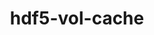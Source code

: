 ---
title: "hdf5-vol-cache"
layout: cache
categories: [package, v2025.07.0]
meta: {"compilers": ["cce@18.0.0", "gcc@11.1.0", "gcc@11.4.0", "intel-oneapi-compilers@2025.1.0"], "num_specs": 8, "num_specs_by_stack": {"data-vis-sdk": 1, "e4s": 2, "e4s-cray-rhel": 1, "e4s-neoverse-v2": 2, "e4s-oneapi": 1, "e4s-rocm-external": 1, "root": 8}, "oss": ["rhel8", "ubuntu20.04", "ubuntu22.04"], "platforms": ["linux"], "stacks": ["data-vis-sdk", "e4s", "e4s-cray-rhel", "e4s-neoverse-v2", "e4s-oneapi", "e4s-rocm-external", "root"], "targets": ["neoverse_v2", "x86_64_v3"], "versions": ["v1.1"]}
spec_details: [{"compiler": "gcc@11.4.0", "hash": "23hzgatvn7jkovw5ecwh7lmkebtjqgca", "os": "ubuntu22.04", "platform": "linux", "size": "-", "stacks": ["e4s", "root"], "target": "x86_64_v3", "variants": ["build_system=cmake", "build_type=Release", "commit=d886a17a381990b5949d95f5299461c39d7ac2bc", "generator=make", "~ipo"], "versions": ["v1.1"]}, {"compiler": "intel-oneapi-compilers@2025.1.0", "hash": "fosndif2dgmqww2bixi5rah6sz3jao2b", "os": "ubuntu22.04", "platform": "linux", "size": "-", "stacks": ["e4s-oneapi", "root"], "target": "x86_64_v3", "variants": ["build_system=cmake", "build_type=Release", "commit=d886a17a381990b5949d95f5299461c39d7ac2bc", "generator=make", "~ipo"], "versions": ["v1.1"]}, {"compiler": "gcc@11.4.0", "hash": "jti2qhnvyorv64td6rqrt67cribjlbxj", "os": "ubuntu22.04", "platform": "linux", "size": "-", "stacks": ["e4s-neoverse-v2", "root"], "target": "neoverse_v2", "variants": ["build_system=cmake", "build_type=Release", "commit=d886a17a381990b5949d95f5299461c39d7ac2bc", "generator=make", "~ipo"], "versions": ["v1.1"]}, {"compiler": "gcc@11.4.0", "hash": "kppee5pezfbse7jdr5eoszdxfd7o6uw5", "os": "ubuntu22.04", "platform": "linux", "size": "-", "stacks": ["e4s-rocm-external", "root"], "target": "x86_64_v3", "variants": ["build_system=cmake", "build_type=Release", "commit=d886a17a381990b5949d95f5299461c39d7ac2bc", "generator=make", "~ipo"], "versions": ["v1.1"]}, {"compiler": "cce@18.0.0", "hash": "o3aw25pyepilmblnzrvkcr4sf2dwi7mi", "os": "rhel8", "platform": "linux", "size": "-", "stacks": ["e4s-cray-rhel", "root"], "target": "x86_64_v3", "variants": ["build_system=cmake", "build_type=Release", "commit=d886a17a381990b5949d95f5299461c39d7ac2bc", "generator=make", "~ipo"], "versions": ["v1.1"]}, {"compiler": "gcc@11.4.0", "hash": "pf7mxxgenpdlwz6tbfhbuwfuoyhidevf", "os": "ubuntu22.04", "platform": "linux", "size": "-", "stacks": ["e4s-neoverse-v2", "root"], "target": "neoverse_v2", "variants": ["build_system=cmake", "build_type=Release", "commit=d886a17a381990b5949d95f5299461c39d7ac2bc", "generator=make", "~ipo"], "versions": ["v1.1"]}, {"compiler": "gcc@11.4.0", "hash": "uwhu6qbo3nz3xfvsyjel4ms3n6uscd3t", "os": "ubuntu22.04", "platform": "linux", "size": "-", "stacks": ["e4s", "root"], "target": "x86_64_v3", "variants": ["build_system=cmake", "build_type=Release", "commit=d886a17a381990b5949d95f5299461c39d7ac2bc", "generator=make", "~ipo"], "versions": ["v1.1"]}, {"compiler": "gcc@11.1.0", "hash": "xzq7pdidesnqwbommmrxfori7rbh5hrb", "os": "ubuntu20.04", "platform": "linux", "size": "-", "stacks": ["data-vis-sdk", "root"], "target": "x86_64_v3", "variants": ["build_system=cmake", "build_type=Release", "commit=d886a17a381990b5949d95f5299461c39d7ac2bc", "generator=make", "~ipo"], "versions": ["v1.1"]}]
---